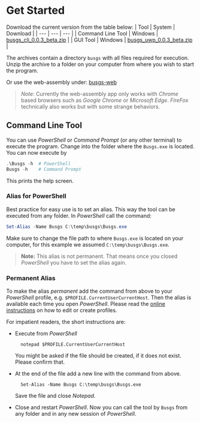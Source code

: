 # Get Started

Download the current version from the table below:
| Tool | System | Download | 
| --- | --- | --- | 
| Command Line Tool | Windows | [busgs_cli_0.0.3_beta.zip](busgs_cli_0.0.3_beta.zip) | 
| GUI Tool | Windows | [busgs_uwp_0.0.3_beta.zip](busgs_uwp_0.0.3_beta.zip) | 

The archives contain a directory `busgs` with all files required
for execution. Unzip the archive to a folder on your computer from where
you wish to start the program.

<!-- TODO: add web-assembly link -->
Or use the web-assembly under: [busgs-web]()

> _Note_: Currently the web-assembly app only works with _Chrome_ based browsers 
> such as _Google Chrome_ or _Microsoft Edge_. _FireFox_ technically also
> works but with some strange behaviors.

## Command Line Tool

You can use _PowerShell_ or _Command Prompt_ (or any other terminal) to execute 
the program.
Change into the folder where the `Busgs.exe` is located. 
You can now execute by 
```powershell
.\Busgs -h  # PowerShell
Busgs -h    # Command Prompt
```
This prints the help screen.

### Alias for PowerShell

Best practice for easy use is to set an alias. 
This way the tool can be executed from any folder.
In _PowerShell_ call the command:
```powershell
Set-Alias -Name Busgs C:\temp\busgs\Busgs.exe
```
Make sure to change the file path to where `Busgs.exe` is located on your computer,
for this example we assumed `C:\temp\busgs\Busgs.exe`.
> __Note:__ This alias is not permanent. That means once you closed _PowerShell_ 
> you have to set the alias again.

### Permanent Alias
To make the alias _permanent_ add the command from above to your _PowerShell_ 
profile, e.g. `$PROFILE.CurrentUserCurrentHost`.
Then the alias is available each time you open _PowerShell_.
Please read the 
[online instructions](https://docs.microsoft.com/en-us/powershell/module/microsoft.powershell.core/about/about_profiles?view=powershell-5.1) 
on how to edit or create profiles.

For impatient readers, the short instructions are:

- Execute from _PowerShell_

        notepad $PROFILE.CurrentUserCurrentHost
    You might be asked if the file should be created, if it does not exist. Please confirm that.

- At the end of the file add a new line with the command from above.

        Set-Alias -Name Busgs C:\temp\busgs\Busgs.exe
    Save the file and close _Notepad_.


- Close and restart _PowerShell_. Now you can call the tool by `Busgs` from any 
  folder and in any new session of _PowerShell_. 

